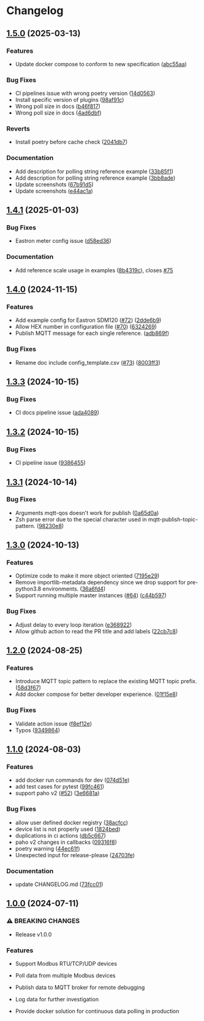 # Changelog

## [1.5.0](https://github.com/gavinying/modpoll/compare/v1.4.1...v1.5.0) (2025-03-13)


### Features

* Update docker compose to conform to new specification ([abc55aa](https://github.com/gavinying/modpoll/commit/abc55aa363d76dc35b6a9731e31ab4b551a7b435))


### Bug Fixes

* CI pipelines issue with wrong poetry version ([14d0563](https://github.com/gavinying/modpoll/commit/14d0563f0928b4dd0673290660bf56908090c836))
* Install specific version of plugins ([98af91c](https://github.com/gavinying/modpoll/commit/98af91c5dcf241754e05182e4865595ea9d5a381))
* Wrong poll size in docs ([b46f817](https://github.com/gavinying/modpoll/commit/b46f817075af8a4a50ea43b93bf7b9696e674dc2))
* Wrong poll size in docs ([4ad6dbf](https://github.com/gavinying/modpoll/commit/4ad6dbfeabeaa8f5e9fdbe7dfeb240c6eb6ecab1))


### Reverts

* Install poetry before cache check ([2041db7](https://github.com/gavinying/modpoll/commit/2041db7c3e583e3acb75bc3b7836db46efa2589d))


### Documentation

* Add description for polling string reference example ([33b85f1](https://github.com/gavinying/modpoll/commit/33b85f12fe33b18b0d59e6fd723de59e6ee8f846))
* Add description for polling string reference example ([3bb8ade](https://github.com/gavinying/modpoll/commit/3bb8adeb4ca09bed05bf87cb8271dc02bfc8a585))
* Update screenshots ([67b91d5](https://github.com/gavinying/modpoll/commit/67b91d5ec34327405153857597f902d82ffe477c))
* Update screenshots ([e44ac1a](https://github.com/gavinying/modpoll/commit/e44ac1a33cb3806a665103e1e304e909c1a2f73a))

## [1.4.1](https://github.com/gavinying/modpoll/compare/v1.4.0...v1.4.1) (2025-01-03)


### Bug Fixes

* Eastron meter config issue ([d58ed36](https://github.com/gavinying/modpoll/commit/d58ed36e1bc75be72e4d14ffbcf16f41f7958386))


### Documentation

* Add reference scale usage in examples ([8b4319c](https://github.com/gavinying/modpoll/commit/8b4319c014be71bb5ac121888cc7dd9b8f552765)), closes [#75](https://github.com/gavinying/modpoll/issues/75)

## [1.4.0](https://github.com/gavinying/modpoll/compare/v1.3.3...v1.4.0) (2024-11-15)


### Features

* Add example config for Eastron SDM120 ([#72](https://github.com/gavinying/modpoll/issues/72)) ([2dde6b9](https://github.com/gavinying/modpoll/commit/2dde6b9b413a1c7fba19ba88dc8f1e7df8287c25))
* Allow HEX number in configuration file ([#70](https://github.com/gavinying/modpoll/issues/70)) ([6324269](https://github.com/gavinying/modpoll/commit/63242699b75b5169abc8064c1546faa92a8754de))
* Publish MQTT message for each single reference. ([adb869f](https://github.com/gavinying/modpoll/commit/adb869faeb375ec92d1158bd87c0389de7eceb09))


### Bug Fixes

* Rename doc include config_template.csv ([#73](https://github.com/gavinying/modpoll/issues/73)) ([8003ff3](https://github.com/gavinying/modpoll/commit/8003ff33a42143766223f2b02307cd17409b4059))

## [1.3.3](https://github.com/gavinying/modpoll/compare/v1.3.2...v1.3.3) (2024-10-15)


### Bug Fixes

* CI docs pipeline issue ([ada4089](https://github.com/gavinying/modpoll/commit/ada4089df1bb3063641820274a2c476d4a421321))

## [1.3.2](https://github.com/gavinying/modpoll/compare/v1.3.1...v1.3.2) (2024-10-15)


### Bug Fixes

* CI pipeline issue ([9386455](https://github.com/gavinying/modpoll/commit/9386455652025ea300dfdef5034738fa8936a66e))

## [1.3.1](https://github.com/gavinying/modpoll/compare/v1.3.0...v1.3.1) (2024-10-14)


### Bug Fixes

* Arguments mqtt-qos doesn't work for publish ([0a65d0a](https://github.com/gavinying/modpoll/commit/0a65d0ad1efe5067c080f7dd02afc1a8cb3c8478))
* Zsh parse error due to the special character used in mqtt-publish-topic-pattern. ([98230e8](https://github.com/gavinying/modpoll/commit/98230e8e78c77e7a0334d101ac990f53e599ce1d))

## [1.3.0](https://github.com/gavinying/modpoll/compare/v1.2.0...v1.3.0) (2024-10-13)


### Features

* Optimize code to make it more object oriented ([7195e29](https://github.com/gavinying/modpoll/commit/7195e297b5e658b05bb1c7c75c2d02f2ab886331))
* Remove importlib-metadata dependency since we drop support for pre-python3.8 environments. ([36a6fd4](https://github.com/gavinying/modpoll/commit/36a6fd43e81512af819cd7e00cdef4385e56e7ca))
* Support running multiple master instances ([#64](https://github.com/gavinying/modpoll/issues/64)) ([c44b597](https://github.com/gavinying/modpoll/commit/c44b597f45a1c9fd8b3b49562d74f959d21cd1f0))


### Bug Fixes

* Adjust delay to every loop iteration ([e368922](https://github.com/gavinying/modpoll/commit/e368922b925bcdf602d42716d2a72631f1134639))
* Allow github action to read the PR title and add labels ([22cb7c8](https://github.com/gavinying/modpoll/commit/22cb7c8dce284675193865c8fe399320bb0f2636))

## [1.2.0](https://github.com/gavinying/modpoll/compare/v1.1.0...v1.2.0) (2024-08-25)


### Features

* Introduce MQTT topic pattern to replace the existing MQTT topic prefix. ([58d3f67](https://github.com/gavinying/modpoll/commit/58d3f6719b7c78b0c17cfb60ca7013e5f8d1bccb))
* Add docker compose for better developer experience. ([01f15e8](https://github.com/gavinying/modpoll/commit/01f15e8d140eadf3413471463fbb26cd7d8fc175))


### Bug Fixes

* Validate action issue ([f8ef12e](https://github.com/gavinying/modpoll/commit/f8ef12e018009ec1c8b4d554829156e93c9a5b98))
* Typos ([9349864](https://github.com/gavinying/modpoll/commit/9349864c5712fad3da9218d8f8b72529da5e03fa))


## [1.1.0](https://github.com/gavinying/modpoll/compare/1.0.0...v1.1.0) (2024-08-03)


### Features

* add docker run commands for dev ([074d51e](https://github.com/gavinying/modpoll/commit/074d51e6196ca342d71c103e55a9c9e72cd3462b))
* add test cases for pytest ([99fc461](https://github.com/gavinying/modpoll/commit/99fc4613034e8aac1a24a760bfe395467a554092))
* support paho v2 ([#52](https://github.com/gavinying/modpoll/issues/52)) ([3e6681a](https://github.com/gavinying/modpoll/commit/3e6681a56497672c664a200e95728d7202a1964f))


### Bug Fixes

* allow user defined docker registry ([38acfcc](https://github.com/gavinying/modpoll/commit/38acfcc16f8143fe91e716ff734d4e96e8cc9035))
* device list is not properly used ([1824bed](https://github.com/gavinying/modpoll/commit/1824bede7a4085cf31243a261a7e074ad506c453))
* duplications in ci actions ([db5c667](https://github.com/gavinying/modpoll/commit/db5c667138afa4d0226b77655a4abe179bce866a))
* paho v2 changes in callbacks ([09316f8](https://github.com/gavinying/modpoll/commit/09316f8e8c247148d22f1b56a60fd35d6072ab6f))
* poetry warning ([44ec61f](https://github.com/gavinying/modpoll/commit/44ec61fd159e89b630ded9674c0a535cd1ba1a60))
* Unexpected input for release-please ([24703fe](https://github.com/gavinying/modpoll/commit/24703fe098379016447ab50ab89276e0f0f734ef))


### Documentation

* update CHANGELOG.md ([73fcc01](https://github.com/gavinying/modpoll/commit/73fcc010cb0ddbf4a1aa149ac28a354cd1bc5c39))


## [1.0.0](https://github.com/gavinying/modpoll/compare/0.8.4...1.0.0) (2024-07-11)


### ⚠ BREAKING CHANGES

* Release v1.0.0

### Features

* Support Modbus RTU/TCP/UDP devices

* Poll data from multiple Modbus devices

* Publish data to MQTT broker for remote debugging

* Log data for further investigation

* Provide docker solution for continuous data polling in production

